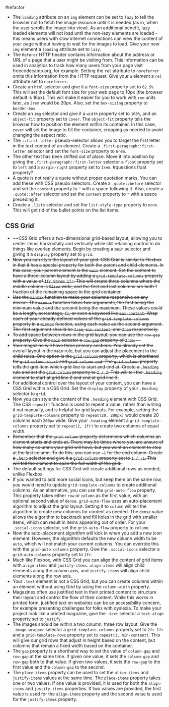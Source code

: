 #refactor 
- The `loading` attribute on an `img` element can be set to `lazy` to tell the browser not to fetch the image resource until it is needed (as in, when the user scrolls the image into view). As an additional benefit, lazy loaded elements will not load until the non-lazy elements are loaded - this means users with slow internet connections can view the content of your page without having to wait for the images to load.
    Give your new `img` element a `loading` attribute set to `lazy`.
- The `Referer` HTTP header contains information about the address or URL of a page that a user might be visiting from. This information can be used in analytics to track how many users from your page visit freecodecamp.org, for example. Setting the `rel` attribute to `noreferrer` omits this information from the HTTP request. Give your `a` element a `rel` attribute set to `noreferrer`.
- Create an `html` selector and give it a `font-size` property set to `62.5%`. This will set the default font size for your web page to 10px (the browser default is 16px). This will make it easier for you to work with `rem` units later, as `2rem` would be 20px. Also, set the `box-sizing` property to `border-box`.
- Create an `img` selector and give it a `width` property set to `100%`, and an `object-fit` property set to `cover`.
    The `object-fit` property tells the browser how to position the element within its container. In this case, `cover` will set the image to fill the container, cropping as needed to avoid changing the aspect ratio.
- The `::first-letter` pseudo-selector allows you to target the first letter in the text content of an element.
    Create a `.first-paragraph::first-letter` selector and set the `font-size` property to `6rem`.
- The other text has been shifted out of place. Move it into position by giving the `.first-paragraph::first-letter` selector a `float` property set to `left` and a `margin-right` property set to `1rem`. #questions float property?
- A quote is not really a quote without proper quotation marks. You can add these with CSS pseudo selectors.
    Create a `.quote::before` selector and set the `content` property to `"` with a space following it.
    Also, create a `.quote::after` selector and set the `content` property to `"` with a space preceding it.
- Create a `.lists` selector and set the `list-style-type` property to `none`. This will get rid of the bullet points on the list items.

## CSS Grid
- ~~CSS Grid offers a two-dimensional grid-based layout, allowing you to center items horizontally and vertically while still retaining control to do things like overlap elements. Begin by creating a `main` selector and giving it a `display` property set to `grid`.
- ~~Now you can style the layout of your grid. CSS Grid is similar to Flexbox in that it has a special property for both the parent and child elements. In this case, your parent element is the `main` element. Set the content to have a three-column layout by adding a `grid-template-columns` property with a value of `1fr 94rem 1fr`. This will create three columns where the middle column is `94rem` wide, and the first and last columns are both 1 fraction of the remaining space in the grid container.~~
- ~~Use the `minmax` function to make your columns responsive on any device. The `minmax` function takes two arguments, the first being the minimum value and the second being the maximum. These values could be a length, percentage, `fr`, or even a keyword like `max-content`. Wrap each of your already defined values of the `grid-template-columns` property in a `minmax` function, using each value as the second argument. The first argument should be `2rem`, `min-content`, and `2rem` respectively.~~
- ~~To add space between rows in the grid layout, you can use the `row-gap` property. Give the `main` selector a `row-gap` property of `3rem`.~~~~
- ~~Your magazine will have three primary sections. You already set the overall layout in the `main` rule, but you can adjust the placement in the child rules.
    One option is the `grid-column` property, which is shorthand for `grid-column-start` and `grid-column-end`. The `grid-column` property tells the grid item which grid line to start and end at.
    Create a `.heading` rule and set the `grid-column` property to `2 / 3`. This will tell the `.heading` element to start at grid line 2 and end at grid line 3.~~
- For additional control over the layout of your content, you can have a CSS Grid within a CSS Grid. Set the `display` property of your `.heading` selector to `grid`.
- Now you can style the content of the `.heading` element with CSS Grid.
    The CSS `repeat()` function is used to repeat a value, rather than writing it out manually, and is helpful for grid layouts. For example, setting the `grid-template-columns` property to `repeat(20, 200px)` would create 20 columns each `200px` wide.
    Give your `.heading` element a `grid-template-columns` property set to `repeat(2, 1fr)` to create two columns of equal width.
- ~~Remember that the `grid-column` property determines which columns an element starts and ends at. There may be times where you are unsure of how many columns your grid will have, but you want an element to stop at the last column. To do this, you can use `-1` for the end column.
    Create a `.hero` selector and give it a `grid-column` property set to `1 / -1`. This will tell the element to span the full width of the grid.~~
- The default settings for CSS Grid will create additional rows as needed, unlike Flexbox.
- If you wanted to add more social icons, but keep them on the same row, you would need to update `grid-template-columns` to create additional columns. As an alternative, you can use the `grid-auto-flow` property.
    This property takes either `row` or `column` as the first value, with an optional second value of `dense`. `grid-auto-flow` uses an auto-placement algorithm to adjust the grid layout. Setting it to `column` will tell the algorithm to create new columns for content as needed. The `dense` value allows the algorithm to backtrack and fill holes in the grid with smaller items, which can result in items appearing out of order.
    For your `.social-icons` selector, set the `grid-auto-flow` property to `column`.
- Now the auto-placement algorithm will kick in when you add a new icon element. However, the algorithm defaults the new column width to be `auto`, which will not match your current columns.
    You can override this with the `grid-auto-columns` property. Give the `.social-icons` selector a `grid-auto-columns` property set to `1fr`.
- Much like Flexbox, with CSS Grid you can align the content of grid items with `align-items` and `justify-items`. `align-items` will align child elements along the column axis, and `justify-items` will align child elements along the row axis.
- Your `.text` element is not a CSS Grid, but you can create columns within an element without using Grid by using the `column-width` property.
- Magazines often use justified text in their printed content to structure their layout and control the flow of their content. While this works in printed form, justified text on websites can be an accessibility concern, for example presenting challenges for folks with dyslexia.
    To make your project look like a printed magazine, give the `.text` selector a `text-align` property set to `justify`.
- The images should be within a two column, three row layout. Give the `.image-wrapper` selector a `grid-template-columns` property set to `2fr 1fr` and a `grid-template-rows` property set to `repeat(3, min-content)`. This will give our grid rows that adjust in height based on the content, but columns that remain a fixed width based on the container.
- The `gap` property is a shorthand way to set the value of `column-gap` and `row-gap` at the same time. If given one value, it sets the `column-gap` and `row-gap` both to that value. If given two values, it sets the `row-gap` to the first value and the `column-gap` to the second.
- The `place-items` property can be used to set the `align-items` and `justify-items` values at the same time. The `place-items` property takes one or two values. If one value is provided, it is used for both the `align-items` and `justify-items` properties. If two values are provided, the first value is used for the `align-items` property and the second value is used for the `justify-items` property.